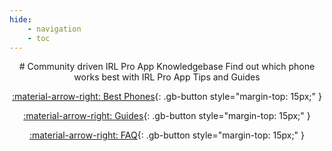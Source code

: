 ```yaml
---
hide:
    - navigation
    - toc
---
```


<style>
    .center {
        text-align: center;
    }

    h1 {
        margin: .8em 0 !important;
        color: var(--md-default-fg-color) !important;
    }

    .md-content__button {
        display: none;
    }

    h1 .headerlink {
        display: none !important;
    }

    .md-container main .md-grid {
        max-width: 1000px;
    }
</style>

<div class="center" markdown="1">
# Community driven IRL Pro App Knowledgebase
Find out which phone works best with IRL Pro App
Tips and Guides

[:material-arrow-right: Best Phones](./Phones/index.md){: .gb-button style="margin-top: 15px;" }

[:material-arrow-right: Guides](./Guides/index.md){: .gb-button style="margin-top: 15px;" }

[:material-arrow-right: FAQ](./FAQ/index.md){: .gb-button style="margin-top: 15px;" }
</div>
